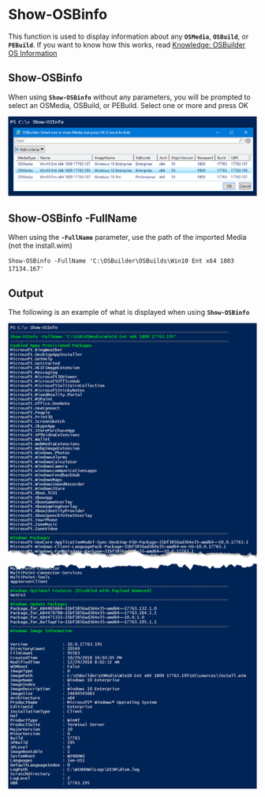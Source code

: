 # Show-OSBinfo

This function is used to display information about any **`OSMedia`**, **`OSBuild`**, or **`PEBuild`**.  If you want to know how this works, read [Knowledge: OSBuilder OS Information](../../knowledge/osbuilder-os-information.md)

## Show-OSBinfo

When using **`Show-OSBinfo`** without any parameters, you will be prompted to select an OSMedia, OSBuild, or PEBuild.  Select one or more and press OK

![](../../../../.gitbook/assets/2018-12-30_22-16-40.png)

## Show-OSBinfo -FullName

When using the **`-FullName`** parameter, use the path of the imported Media \(not the install.wim\)

```text
Show-OSBinfo -FullName 'C:\OSBuilder\OSBuilds\Win10 Ent x64 1803 17134.167'
```

## Output

The following is an example of what is displayed when using **`Show-OSBinfo`**

![](../../../../.gitbook/assets/2018-12-30_22-20-34%20%282%29.png)

